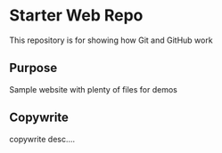# Starter Web Repo

This repository is for showing how Git and GitHub work

## Purpose

Sample website with plenty of files for demos

## Copywrite

copywrite desc....

